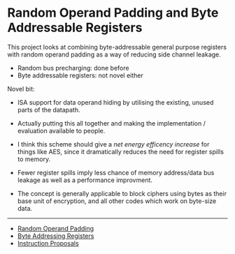 
# Random Operand Padding and Byte Addressable Registers

This project looks at combining byte-addressable general purpose registers with
random operand padding as a way of reducing side channel leakage.

- Random bus precharging: done before
- Byte addressable registers: not novel either

Novel bit:
- ISA support for data operand hiding by utilising the existing, unused
  parts of the datapath.
- Actually putting this all together and making the implementation / evaluation
  available to people.

- I think this scheme should give a *net energy efficency increase* for things
  like AES, since it dramatically reduces the need for register spills to
  memory.
- Fewer register spills imply less chance of memory address/data bus leakage as
  well as a performance improvment.
- The concept is generally applicable to block ciphers using bytes as their base
  unit of encryption, and all other codes which work on byte-size data.

---

- [Random Operand Padding](docs/operand-padding.md)
- [Byte Addressing Registers](docs/byte-registers.md)
- [Instruction Proposals](docs/instructions.md)
